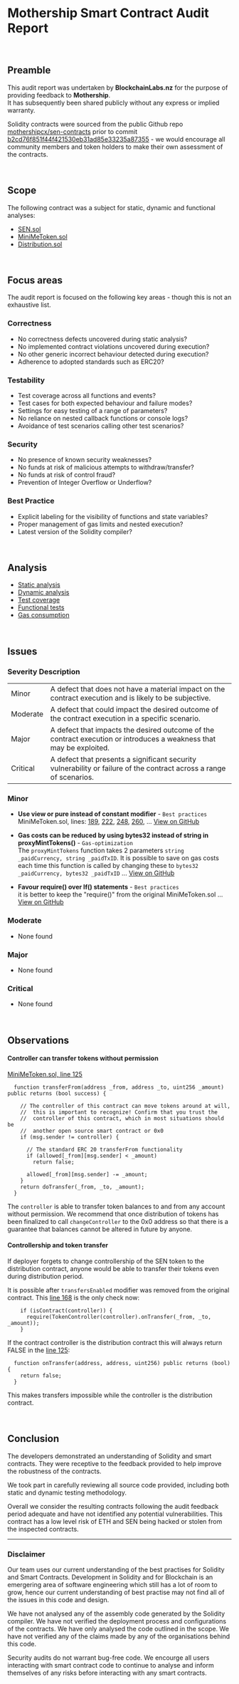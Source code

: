 # Mothership Smart Contract Audit Report
<br>

## Preamble
This audit report was undertaken by <b>BlockchainLabs.nz</b> for the purpose of providing feedback to <b>Mothership</b>. <br>It has subsequently been shared publicly without any express or implied warranty.

Solidity contracts were sourced from the public Github repo [mothershipcx/sen-contracts](mothershipcx/sen-contracts) prior to commit [b2cd76f851f44f421530eb31ad85e33235a87355](https://github.com/BlockchainLabsNZ/mothership-sen/tree/b2cd76f851f44f421530eb31ad85e33235a87355) - we would encourage all community members and token holders to make their own assessment of the contracts.

<br>

## Scope
The following contract was a subject for static, dynamic and functional analyses:  

- [SEN.sol](https://github.com/BlockchainLabsNZ/mothership-sen/blob/master/contracts/SEN.sol)
- [MiniMeToken.sol](https://github.com/BlockchainLabsNZ/mothership-sen/blob/master/contracts/MiniMeToken.sol)
- [Distribution.sol](https://github.com/BlockchainLabsNZ/mothership-sen/blob/master/contracts/Distribution.sol)

<br>

## Focus areas
The audit report is focused on the following key areas - though this is not an exhaustive list.


### Correctness
- No correctness defects uncovered during static analysis?
- No implemented contract violations uncovered during execution?
- No other generic incorrect behaviour detected during execution?
- Adherence to adopted standards such as ERC20?

### Testability
- Test coverage across all functions and events?
- Test cases for both expected behaviour and failure modes?
- Settings for easy testing of a range of parameters?
- No reliance on nested callback functions or console logs?
- Avoidance of test scenarios calling other test scenarios?

### Security
- No presence of known security weaknesses?
- No funds at risk of malicious attempts to withdraw/transfer?
- No funds at risk of control fraud?
- Prevention of Integer Overflow or Underflow?

### Best Practice
- Explicit labeling for the visibility of functions and state variables?
- Proper management of gas limits and nested execution?
- Latest version of the Solidity compiler?

<br>

## Analysis

- [Static analysis](static-analysis.md)
- [Dynamic analysis](dynamic-analysis.md)
- [Test coverage](test-coverage.md)
- [Functional tests](functional-tests.md)
- [Gas consumption](gas-consumption-report.md)

<br>

## Issues

### Severity Description
<table>
<tr>
	<td>Minor</td>
	<td>A defect that does not have a material impact on the contract execution and is likely to be subjective.</td>
</tr>
<tr>
	<td>Moderate</td>
	<td>A defect that could impact the desired outcome of the contract execution in a specific scenario.</td>
</tr>
<tr>
	<td>Major</td>
	<td> A defect that impacts the desired outcome of the contract execution or introduces a weakness that may be exploited.</td>
</tr>
<tr>
	<td>Critical</td>
	<td>A defect that presents a significant security vulnerability or failure of the contract across a range of scenarios.</td>
</tr>
</table>

### Minor

- **Use view or pure instead of constant modifier** - `Best practices`
<br>MiniMeToken.sol, lines: [189](https://github.com/BlockchainLabsNZ/mothership-sen/blob/b2cd76f851f44f421530eb31ad85e33235a87355/contracts/MiniMeToken.sol#L189), [222](https://github.com/BlockchainLabsNZ/mothership-sen/blob/b2cd76f851f44f421530eb31ad85e33235a87355/contracts/MiniMeToken.sol#L222), [248](https://github.com/BlockchainLabsNZ/mothership-sen/blob/b2cd76f851f44f421530eb31ad85e33235a87355/contracts/MiniMeToken.sol#L248), [260](https://github.com/BlockchainLabsNZ/mothership-sen/blob/b2cd76f851f44f421530eb31ad85e33235a87355/contracts/MiniMeToken.sol#L260), ... [View on GitHub](https://github.com/BlockchainLabsNZ/mothership-sen/issues/5)

- **Gas costs can be reduced by using bytes32 instead of string in proxyMintTokens()** - `Gas-optimization` <br>The `proxyMintTokens` function takes 2 parameters `string _paidCurrency, string _paidTxID`. It is possible to save on gas costs each time this function is called by changing these to `bytes32 _paidCurrency, bytes32 _paidTxID` ... 
[View on GitHub](https://github.com/BlockchainLabsNZ/mothership-sen/issues/3)

- **Favour require() over If() statements** - `Best practices`
<br>it is better to keep the "require()" from the original MiniMeToken.sol ...
 [View on GitHub](https://github.com/BlockchainLabsNZ/mothership-sen/issues/1)

### Moderate
- None found

### Major

- None found

### Critical
- None found

<br>

## Observations

#### Controller can transfer tokens without permission

[MiniMeToken.sol, line 125](https://github.com/BlockchainLabsNZ/mothership-sen/blob/audit/contracts/MiniMeToken.sol#L125)
```
  function transferFrom(address _from, address _to, uint256 _amount) public returns (bool success) {

    // The controller of this contract can move tokens around at will,
    //  this is important to recognize! Confirm that you trust the
    //  controller of this contract, which in most situations should be
    //  another open source smart contract or 0x0
    if (msg.sender != controller) {

      // The standard ERC 20 transferFrom functionality
      if (allowed[_from][msg.sender] < _amount)
        return false;

      allowed[_from][msg.sender] -= _amount;
    }
    return doTransfer(_from, _to, _amount);
  }
```

The `controller` is able to transfer token balances to and from any account without permission. We recommend that once distribution of tokens has been finalized to call `changeController` to the 0x0 address so that there is a guarantee that balances cannot be altered in future by anyone.

#### Controllership and token transfer

If deployer forgets to change controllership of the SEN token to the distribution contract, anyone would be able to transfer their tokens even during distribution period. 

It is possible after `transfersEnabled` modifier was removed from the original contract.
This [line 168](https://github.com/BlockchainLabsNZ/mothership-sen/blob/audit/contracts/MiniMeToken.sol#L168) is the only check now:

```
    if (isContract(controller)) {
      require(TokenController(controller).onTransfer(_from, _to, _amount));
    }

```

If the contract controller is the distribution contract this will always return FALSE in the [line 125](https://github.com/BlockchainLabsNZ/mothership-sen/blob/audit/contracts/Distribution.sol#L125):

```
  function onTransfer(address, address, uint256) public returns (bool) {
    return false;
  }
```

This makes transfers impossible while the controller is the distribution contract. 

<br>

## Conclusion

The developers demonstrated an understanding of Solidity and smart contracts. They were receptive to the feedback provided to help improve the robustness of the contracts.

We took part in carefully reviewing all source code provided, including both static and dynamic testing methodology. 

Overall we consider the resulting contracts following the audit feedback period adequate and have not identified any potential vulnerabilities. This contract has a low level risk of ETH and SEN being hacked or stolen from the inspected contracts.

<hr>

### Disclaimer

Our team uses our current understanding of the best practises for Solidity and Smart Contracts. Development in Solidity and for Blockchain is an emergering area of software engineering which still has a lot of room to grow, hence our current understanding of best practise may not find all of the issues in this code and design. 

We have not analysed any of the assembly code generated by the Solidity compiler. We have not verified the deployment process and configurations of the contracts. We have only analysed the code outlined in the scope. We have not verified any of the claims made by any of the organisations behind this code. 

Security audits do not warrant bug-free code. We encourge all users interacting with smart contract code to continue to analyse and inform themselves of any risks before interacting with any smart contracts.

